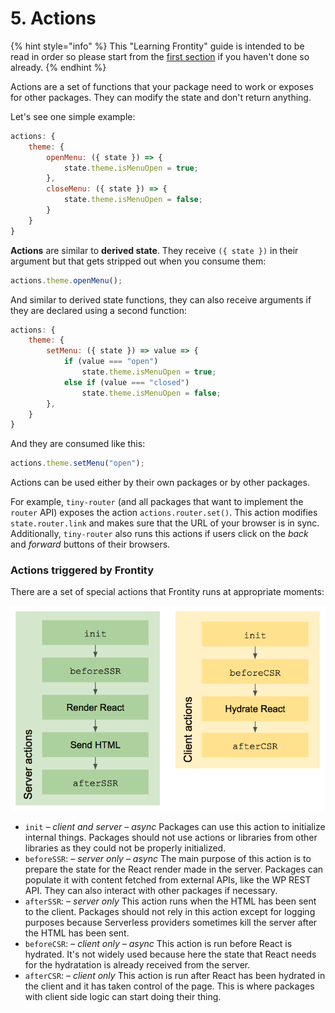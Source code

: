 # 5. Actions

{% hint style="info" %}
This "Learning Frontity" guide is intended to be read in order so please start from the [first section](how-frontity-works.md) if you haven't done so already.
{% endhint %}

Actions are a set of functions that your package need to work or exposes for other packages. They can modify the state and don't return anything.

Let's see one simple example:

```javascript
actions: {
    theme: {
        openMenu: ({ state }) => {
            state.theme.isMenuOpen = true;
        },
        closeMenu: ({ state }) => {
            state.theme.isMenuOpen = false;
        } 
    }
}
```

**Actions** are similar to **derived state**. They receive `({ state })` in their argument but that gets stripped out when you consume them:

```jsx
actions.theme.openMenu();
```

And similar to derived state functions, they can also receive arguments if they are declared using a second function:

```javascript
actions: {
    theme: {
        setMenu: ({ state }) => value => {
            if (value === "open")
                state.theme.isMenuOpen = true;
            else if (value === "closed")
                state.theme.isMenuOpen = false;
        },
    }
}
```

And they are consumed like this:

```jsx
actions.theme.setMenu("open");
```

Actions can be used either by their own packages or by other packages.

For example, `tiny-router` \(and all packages that want to implement the `router` API\) exposes the action `actions.router.set()`. This action modifies `state.router.link` and makes sure that the URL of your browser is in sync. Additionally, `tiny-router` also runs this actions if users click on the _back_ and _forward_ buttons of their browsers.

### Actions triggered by Frontity

There are a set of special actions that Frontity runs at appropriate moments:

![](../.gitbook/assets/screen-shot-2019-06-03-at-17.19.03.png)

* `init` _– client and server – async_ Packages can use this action to initialize internal things. Packages should not use actions or libraries from other libraries as they could not be properly initialized.
* `beforeSSR`: _– server only – async_ The main purpose of this action is to prepare the state for the React render made in the server. Packages can populate it with content fetched from external APIs, like the WP REST API. They can also interact with other packages if necessary.
* `afterSSR`: _– server only_ This action runs when the HTML has been sent to the client. Packages should not rely in this action except for logging purposes because Serverless providers sometimes kill the server after the HTML has been sent.
* `beforeCSR`: _– client only – async_ This action is run before React is hydrated. It's not widely used because here the state that React needs for the hydratation is already received from the server.
* `afterCSR`: _– client only_ This action is run after React has been hydrated in the client and it has taken control of the page. This is where packages with client side logic can start doing their thing.

